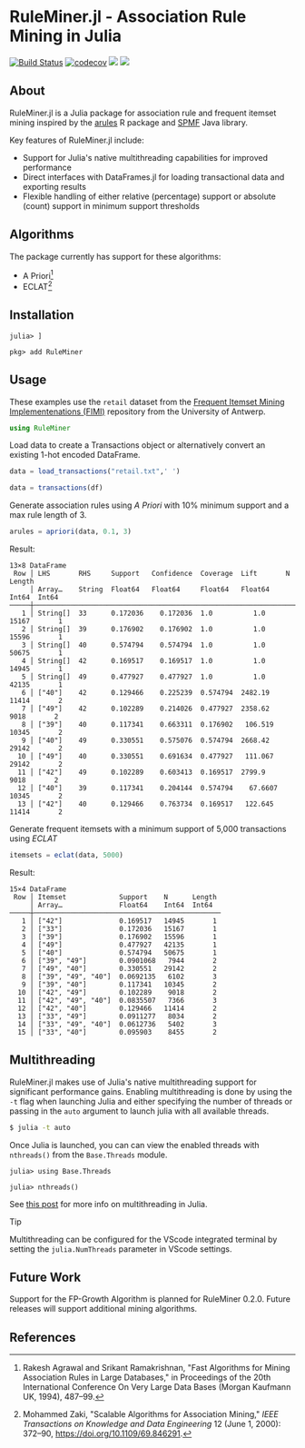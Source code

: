 # RuleMiner.jl - Association Rule Mining in Julia
[![Build Status](https://github.com/JaredSchwartz/RuleMiner.jl/actions/workflows/CI.yml/badge.svg?branch=main)](https://github.com/JaredSchwartz/RuleMiner.jl/actions/workflows/CI.yml?query=branch%3Amain)
[![codecov](https://codecov.io/github/JaredSchwartz/RuleMiner.jl/graph/badge.svg?token=KDAVR32F6S)](https://codecov.io/github/JaredSchwartz/RuleMiner.jl)
[![](https://img.shields.io/badge/docs-stable-blue.svg)](https://jaredschwartz.github.io/RuleMiner.jl/stable/)
[![](https://img.shields.io/badge/docs-dev-blue.svg)](https://jaredschwartz.github.io/RuleMiner.jl/dev/)

## About
RuleMiner.jl is a Julia package for association rule and frequent itemset mining inspired by the [arules](https://github.com/mhahsler/arules) R package and [SPMF](https://www.philippe-fournier-viger.com/spmf/) Java library.

Key features of RuleMiner.jl include:

- Support for Julia's native multithreading capabilities for improved performance
- Direct interfaces with DataFrames.jl for loading transactional data and exporting results
- Flexible handling of either relative (percentage) support or absolute (count) support in minimum support thresholds

## Algorithms
The package currently has support for these algorithms:
- A Priori[^1]
- ECLAT[^2]

## Installation
```
julia> ]

pkg> add RuleMiner
```
## Usage
These examples use the `retail` dataset from the [Frequent Itemset Mining Implementenations (FIMI)](http://fimi.uantwerpen.be/data/) repository from the University of Antwerp.
```julia
using RuleMiner
```

Load data to create a Transactions object or alternatively convert an existing 1-hot encoded DataFrame. 

```julia
data = load_transactions("retail.txt",' ')

data = transactions(df)
```

Generate association rules using _A Priori_ with 10% minimum support and a max rule length of 3.

```julia
arules = apriori(data, 0.1, 3)
```
Result:
```
13×8 DataFrame
 Row │ LHS       RHS     Support   Confidence  Coverage  Lift       N      Length 
     │ Array…    String  Float64   Float64     Float64   Float64    Int64  Int64  
─────┼────────────────────────────────────────────────────────────────────────────
   1 │ String[]  33      0.172036    0.172036  1.0          1.0     15167       1
   2 │ String[]  39      0.176902    0.176902  1.0          1.0     15596       1
   3 │ String[]  40      0.574794    0.574794  1.0          1.0     50675       1
   4 │ String[]  42      0.169517    0.169517  1.0          1.0     14945       1
   5 │ String[]  49      0.477927    0.477927  1.0          1.0     42135       1
   6 │ ["40"]    42      0.129466    0.225239  0.574794  2482.19    11414       2
   7 │ ["49"]    42      0.102289    0.214026  0.477927  2358.62     9018       2
   8 │ ["39"]    40      0.117341    0.663311  0.176902   106.519   10345       2
   9 │ ["40"]    49      0.330551    0.575076  0.574794  2668.42    29142       2
  10 │ ["49"]    40      0.330551    0.691634  0.477927   111.067   29142       2
  11 │ ["42"]    49      0.102289    0.603413  0.169517  2799.9      9018       2
  12 │ ["40"]    39      0.117341    0.204144  0.574794    67.6607  10345       2
  13 │ ["42"]    40      0.129466    0.763734  0.169517   122.645   11414       2
```

Generate frequent itemsets with a minimum support of 5,000 transactions using _ECLAT_

```julia
itemsets = eclat(data, 5000)
```
Result:
```
15×4 DataFrame
 Row │ Itemset             Support    N      Length 
     │ Array…              Float64    Int64  Int64  
─────┼──────────────────────────────────────────────
   1 │ ["42"]              0.169517   14945       1
   2 │ ["33"]              0.172036   15167       1
   3 │ ["39"]              0.176902   15596       1
   4 │ ["49"]              0.477927   42135       1
   5 │ ["40"]              0.574794   50675       1
   6 │ ["39", "49"]        0.0901068   7944       2
   7 │ ["49", "40"]        0.330551   29142       2
   8 │ ["39", "49", "40"]  0.0692135   6102       3
   9 │ ["39", "40"]        0.117341   10345       2
  10 │ ["42", "49"]        0.102289    9018       2
  11 │ ["42", "49", "40"]  0.0835507   7366       3
  12 │ ["42", "40"]        0.129466   11414       2
  13 │ ["33", "49"]        0.0911277   8034       2
  14 │ ["33", "49", "40"]  0.0612736   5402       3
  15 │ ["33", "40"]        0.095903    8455       2
```
## Multithreading
RuleMiner.jl makes use of Julia's native multithreading support for significant performance gains. Enabling multithreading is done by using the `-t` flag when launching Julia and either specifying the number of threads or passing in the `auto` argument to launch julia with all available threads.

```bash
$ julia -t auto
```
Once Julia is launched, you can can view the enabled threads with `nthreads()` from the `Base.Threads` module.
```julia-repl
julia> using Base.Threads

julia> nthreads()
```
See [this post](https://julialang.org/blog/2019/07/multithreading/) for more info on multithreading in Julia.

> [!TIP]
> Multithreading can be configured for the VScode integrated terminal by setting the `julia.NumThreads` parameter in VScode settings.

## Future Work
Support for the FP-Growth Algorithm is planned for RuleMiner 0.2.0. Future releases will support additional mining algorithms.

## References
[^1]: Rakesh Agrawal and Srikant Ramakrishnan, "Fast Algorithms for Mining Association Rules in Large Databases," in Proceedings of the 20th International Conference On Very Large Data Bases (Morgan Kaufmann UK, 1994), 487–99.

[^2]: Mohammed Zaki, "Scalable Algorithms for Association Mining," _IEEE Transactions on Knowledge and Data Engineering_ 12 (June 1, 2000): 372–90, https://doi.org/10.1109/69.846291.